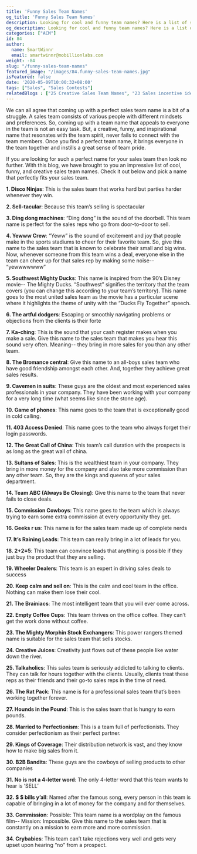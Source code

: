 ```yaml
---
title: 'Funny Sales Team Names'
og_title: 'Funny Sales Team Names'
description: Looking for cool and funny team names? Here is a list of some of the funniest sales team names which will keep your teams motivated and engaged
og_description: Looking for cool and funny team names? Here is a list of some of the funniest sales team names which will keep your teams motivated and engaged
categories: ["ACM"]
id: 84
author:
  name: SmartWinnr
  email: smartwinnr@mobillionlabs.com
weight: -84
slug: "/funny-sales-team-names"
featured_image: "/images/84.funny-sales-team-names.jpg"
isFeatured: false
date: '2020-05-09T10:00:32+08:00'
tags: ["Sales", "Sales Contests"]
relatedBlogs : ["25 Creative Sales Team Names", "23 Sales incentive ideas to keep your sales team motivated", "Top 20 Sales Contest Names", "Games for your Offsite", "5 Sales Contest for Summer"]
---
```


We can all agree that coming up with a perfect sales team name is a bit of a struggle. A sales team consists of various people with different mindsets and preferences. So, coming up with a team name that appeals to everyone in the team is not an easy task. But, a creative, funny, and inspirational name that resonates with the team spirit, never fails to connect with the team members. Once you find a perfect team name, it brings everyone in the team together and instills a great sense of team pride.

If you are looking for such a perfect name for your sales team then look no further. With this blog, we have brought to you an impressive list of cool, funny, and creative sales team names. Check it out below and pick a name that perfectly fits your sales team.

**1. Disco Ninjas**: This is the sales team that works hard but parties harder whenever they win. 

**2. Sell-tacular**: Because this team’s selling is spectacular

**3. Ding dong machines**: “Ding dong” is the sound of the doorbell. This team name is perfect for the sales reps who go from door-to-door to sell.

**4. Yewww Crew**: “Yeww” is the sound of excitement and joy that people make in the sports stadiums to cheer for their favorite team. So, give this name to the sales team that is known to celebrate their small and big wins. Now, whenever someone from this team wins a deal, everyone else in the team can cheer up for that sales rep by making some noise-- “yewwwwwww”

**5. Southwest Mighty Ducks**: This name is inspired from the 90’s Disney movie-- The Mighty Ducks. “Southwest” signifies the territory that the team covers (you can change this according to your team’s territory). This name goes to the most united sales team as the movie has a particular scene where it highlights the theme of unity with the “Ducks Fly Together” speech.

**6. The artful dodgers**: Escaping or smoothly navigating problems or objections from the clients is their forte

**7. Ka-ching**: This is the sound that your cash register makes when you make a sale. Give this name to the sales team that makes you hear this sound very often. Meaning-- they bring in more sales for you than any other team.

**8. The Bromance central**: Give this name to an all-boys sales team who have good friendship amongst each other. And, together they achieve great sales results.

**9. Cavemen in suits**: These guys are the oldest and most experienced sales professionals in your company. They have been working with your company for a very long time (what seems like since the stone age).

**10. Game of phones**: This name goes to the team that is exceptionally good in cold calling.

**11. 403 Access Denied**: This name goes to the team who always forget their login passwords.

**12. The Great Call of China**: This team’s call duration with the prospects is as long as the great wall of china.

**13. Sultans of Sales**: This is the wealthiest team in your company. They bring in more money for the company and also take more commission than any other team. So, they are the kings and queens of your sales department.

**14. Team ABC (Always Be Closing)**: Give this name to the team that never fails to close deals.

**15. Commission Cowboys**: This name goes to the team which is always trying to earn some extra commission at every opportunity they get.

**16. Geeks r us**: This name is for the sales team made up of complete nerds

**17. It’s Raining Leads**: This team can really bring in a lot of leads for you.

**18. 2+2=5**: This team can convince leads that anything is possible if they just buy the product that they are selling.

**19. Wheeler Dealers**: This team is an expert in driving sales deals to success

**20. Keep calm and sell on**: This is the calm and cool team in the office. Nothing can make them lose their cool.

**21. The Brainiacs**: The most intelligent team that you will ever come across.

**22. Empty Coffee Cups**: This team thrives on the office coffee. They can’t get the work done without coffee.

**23. The Mighty Morphin Stock Exchangers**: This power rangers themed name is suitable for the sales team that sells stocks.

**24. Creative Juices**: Creativity just flows out of these people like water down the river. 

**25. Talkaholics**: This sales team is seriously addicted to talking to clients. They can talk for hours together with the clients. Usually, clients treat these reps as their friends and their go-to sales reps in the time of need. 

**26. The Rat Pack**: This name is for a professional sales team that’s been working together forever.

**27. Hounds in the Pound**: This is the sales team that is hungry to earn pounds.

**28. Married to Perfectionism**: This is a team full of perfectionists. They consider perfectionism as their perfect partner.

**29. Kings of Coverage**: Their distribution network is vast, and they know how to make big sales from it.

**30. B2B Bandits**: These guys are the cowboys of selling products to other companies

**31. No is not a 4-letter word**: The only 4-letter word that this team wants to hear is ‘SELL’

**32. $ $ bills y’all**: Named after the famous song, every person in this team is capable of bringing in a lot of money for the company and for themselves.

**33. Commission**: Possible: This team name is a wordplay on the famous film-- Mission: Impossible. Give this name to the sales team that is constantly on a mission to earn more and more commission.

**34. Crybabies**: This team can’t take rejections very well and gets very upset upon hearing “no” from a prospect.